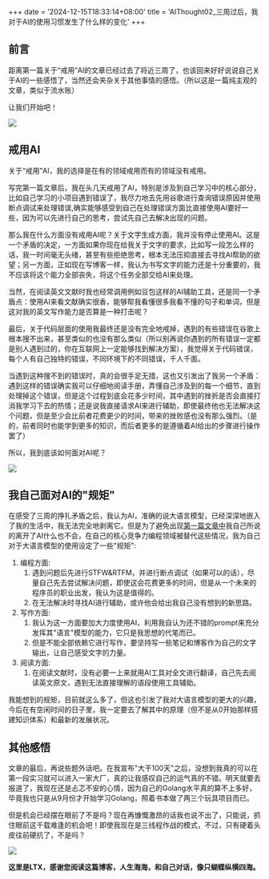 +++
date = '2024-12-15T18:33:14+08:00'
title = 'AIThought02_三周过后，我对于AI的使用习惯发生了什么样的变化'
+++

## 前言

距离第一篇关于“戒用”AI的文章已经过去了将近三周了，也该回来好好说说自己关于AI的一些感悟了，当然还会夹杂关于其他事情的感悟。（所以这是一篇纯主观的文章，类似于流水账）

让我们开始吧！

![](/img/jb/coffee.webp)

## 戒用AI

关于“戒用”AI，我的选择是在有的领域戒用而有的领域没有戒用。

写完第一篇文章后，我在头几天戒用了AI，特别是涉及到自己学习中的核心部分，比如自己学习的小项目遇到错误了，我尽力地去先用谷歌进行查询错误原因并使用断点调试来处理错误,确实能够感受到自己在处理错误方面比直接使用AI要好一些，因为可以先进行自己的思考，尝试先自己去解决出现的问题。

那么我在什么方面没有戒用AI呢？关于文字生成方面，我并没有停止使用AI。这是一个矛盾的决定，一方面如果你现在给我关于文字的要求，比如写一段怎么样的话，我一时间毫无头绪，甚至有些拒绝思考，根本无法压抑直接去寻找AI帮助的欲望；另一方面，正如现在写博客一样，我认为书写文字的能力还是十分重要的，我不应该将这个能力全部丧失，将这个任务全部交给AI来处理。

当然，在阅读英文文献时我也经常调用例如豆包这样的AI辅助工具，还是同一个矛盾点：使用AI来看文献确实很香，能够帮我看懂很多我看不懂的句子和单词，但是这对我的英文写作能力是否算是一种打击呢？

最后，关于代码层面的使用我最终还是没有完全地戒掉，遇到的有些错误在谷歌上根本搜不出来，甚至类似的也没有那么类似（所以别再说你遇到的所有错误一定都是别人遇到过的，你在互联网上一定能够找到解决方案），我觉得关于代码错误，每个人有自己独特的错误，不同环境下的不同错误，千人千面。

当遇到这种搜不到的错误时，真的会很手足无措，这也又引发出了我另一个矛盾：遇到这样的错误确实我可以仔细地阅读手册，弄懂自己涉及到的每一个细节，直到处理掉这个错误，但是这个过程到底会花多少时间，其中遇到的挫折是否会直接打消我学习下去的热情；还是说我直接请求AI来进行辅助，即使最终他也无法解决这个问题，但是至少会比前者花费更少的时间，带来的挫败感也没有那么强烈。（是的，前者同时也能学到更多的知识，而后者更多的是遵循着AI给出的步骤进行操作罢了）

所以，我到底该如何面对AI呢？

![](/img/jb/扔砖.webp)

## 我自己面对AI的"规矩"

在感受了三周的挣扎矛盾之后，我认为AI，准确的说大语言模型，已经深深地嵌入了我的生活中，我无法完全地剥离它。但是为了避免出现[第一篇文章中](https://www.bfsmlt.top/posts/001aithought/)我自己所说的离开了AI什么也不会，在自己的核心竞争力编程领域被替代这些情况，我为自己对于大语言模型的使用设定了一些"规矩":

1. 编程方面:
   1. 遇到问题后先进行STFW&RTFM，并进行断点调试（如果可以的话），尽量自己先去尝试解决问题，即使这会花费更多的时间，但是从一个未来的程序员的职业出发，我认为这是值得的。
   2. 在无法解决时寻找AI进行辅助，或许他会给出我自己没有想到的新思路。
2. 写作方面:
   1. 我认为这一方面要加大力度使用AI，利用我自认为还不错的prompt来充分发挥其"语言"模型的能力，它只是我思想的代笔而已。
   2. 但是不能全部依赖它进行写作，要坚持写一些笔记和博客作为自己的文字输出，让自己感受文字的力量。
3. 阅读方面:
   1. 在阅读文献时，没有必要一上来就用AI工具对全文进行翻译，自己先去阅读英文原文，遇到无法直接理解的语段使用工具辅助。

我能想到的规矩，目前就这么多了，但这也引发了我对大语言模型的更大的兴趣，今后在有空闲时间的日子里，我一定要去了解其中的原理（但不是从0开始那样搭建知识体系）和最新的发展状况。

## 其他感悟

文章的最后，再说些题外话吧。在我宣布"大干100天"之后，没想到我真的可以在第一段实习就可以进入一家大厂，真的让我感叹自己的运气真的不错。明天就要去报道了，我现在还是忐忑不安的心情，因为自己的Golang水平真的算不上多好，毕竟我也只是从9月份才开始学习Golang，照着书本做了两三个玩具项目而已。

但是机会已经摆在眼前了不是吗？现在再慷慨激昂的话我也说不出了，只能说，抓住眼前这千载难逢的机会吧！即使我现在是三线程作战的模式，不过，只有硬着头皮往前硬抗了，不是吗？

![](/img/jb/coffee.webp)

**这里是LTX，感谢您阅读这篇博客，人生海海，和自己对话，像只蝴蝶纵横四海。**